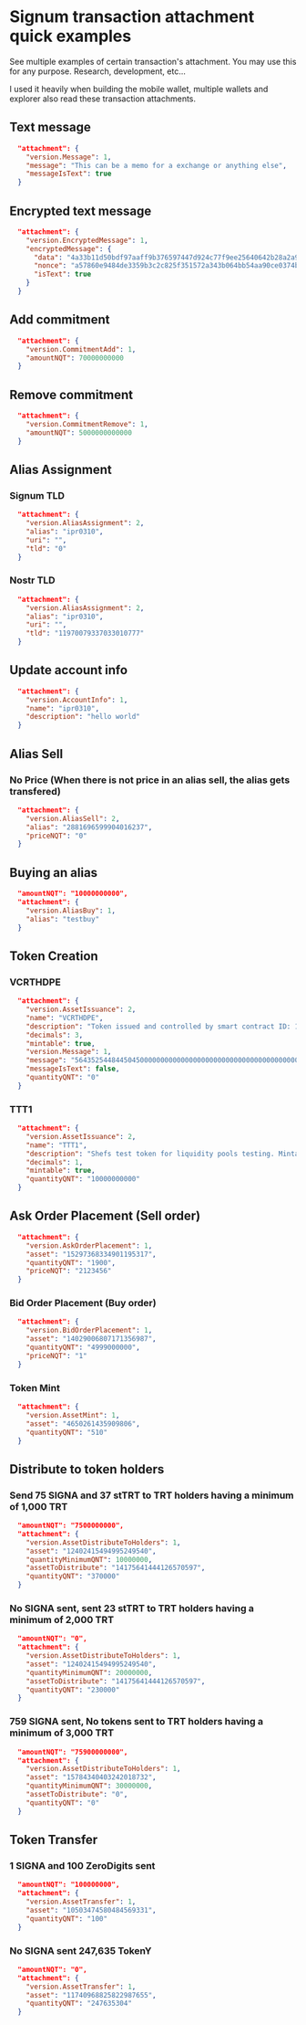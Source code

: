 # Signum transaction attachment quick examples

See multiple examples of certain transaction's attachment. You may use this for any purpose. Research, development, etc...

I used it heavily when building the mobile wallet, multiple wallets and explorer also read these transaction attachments.

## Text message

```json
  "attachment": {
    "version.Message": 1,
    "message": "This can be a memo for a exchange or anything else",
    "messageIsText": true
  }
```

## Encrypted text message

```json
  "attachment": {
    "version.EncryptedMessage": 1,
    "encryptedMessage": {
      "data": "4a33b11d50bdf97aaff9b376597447d924c77f9ee25640642b28a2a93c326220e0cbdc39b3f950155a328b8b4034f9eeecfa5769a9766d962e57d3d9e748ebd4",
      "nonce": "a57860e9484de3359b3c2c825f351572a343b064bb54aa90ce0374b36b872c39",
      "isText": true
    }
  }
```

## Add commitment

```json
  "attachment": {
    "version.CommitmentAdd": 1,
    "amountNQT": 70000000000
  }
```

## Remove commitment

```json
  "attachment": {
    "version.CommitmentRemove": 1,
    "amountNQT": 5000000000000
  }
```

## Alias Assignment

### Signum TLD

```json
  "attachment": {
    "version.AliasAssignment": 2,
    "alias": "ipr0310",
    "uri": "",
    "tld": "0"
  }
```

### Nostr TLD

```json
  "attachment": {
    "version.AliasAssignment": 2,
    "alias": "ipr0310",
    "uri": "",
    "tld": "11970079337033010777"
  }
```

## Update account info

```json
  "attachment": {
    "version.AccountInfo": 1,
    "name": "ipr0310",
    "description": "hello world"
  }
```

## Alias Sell

### No Price (When there is not price in an alias sell, the alias gets transfered)

```json
  "attachment": {
    "version.AliasSell": 2,
    "alias": "2881696599904016237",
    "priceNQT": "0"
  }
```

## Buying an alias

```json
  "amountNQT": "10000000000",
  "attachment": {
    "version.AliasBuy": 1,
    "alias": "testbuy"
  }
```

## Token Creation

### VCRTHDPE

```json
  "attachment": {
    "version.AssetIssuance": 2,
    "name": "VCRTHDPE",
    "description": "Token issued and controlled by smart contract ID: 10133295301321529884",
    "decimals": 3,
    "mintable": true,
    "version.Message": 1,
    "message": "5643525448445045000000000000000000000000000000000000000000000000",
    "messageIsText": false,
    "quantityQNT": "0"
  }
```

### TTT1

```json
  "attachment": {
    "version.AssetIssuance": 2,
    "name": "TTT1",
    "description": "Shefs test token for liquidity pools testing. Mintable",
    "decimals": 1,
    "mintable": true,
    "quantityQNT": "10000000000"
  }
```

## Ask Order Placement (Sell order)

```json
  "attachment": {
    "version.AskOrderPlacement": 1,
    "asset": "15297368334901195317",
    "quantityQNT": "1900",
    "priceNQT": "2123456"
  }
```

### Bid Order Placement (Buy order)

```json
  "attachment": {
    "version.BidOrderPlacement": 1,
    "asset": "14029006807171356987",
    "quantityQNT": "4999000000",
    "priceNQT": "1"
  }
```

### Token Mint

```json
  "attachment": {
    "version.AssetMint": 1,
    "asset": "4650261435909806",
    "quantityQNT": "510"
  }
```

## Distribute to token holders

### **Send 75 SIGNA and 37 stTRT** to TRT holders having a minimum of 1,000 TRT

```json
  "amountNQT": "7500000000",
  "attachment": {
    "version.AssetDistributeToHolders": 1,
    "asset": "12402415494995249540",
    "quantityMinimumQNT": 10000000,
    "assetToDistribute": "14175641444126570597",
    "quantityQNT": "370000"
  }
```

### **No SIGNA sent, sent 23 stTRT** to TRT holders having a minimum of 2,000 TRT

```json
  "amountNQT": "0",
  "attachment": {
    "version.AssetDistributeToHolders": 1,
    "asset": "12402415494995249540",
    "quantityMinimumQNT": 20000000,
    "assetToDistribute": "14175641444126570597",
    "quantityQNT": "230000"
  }
```

### **759 SIGNA sent, No tokens sent** to TRT holders having a minimum of 3,000 TRT

```json
  "amountNQT": "75900000000",
  "attachment": {
    "version.AssetDistributeToHolders": 1,
    "asset": "15784340403242018732",
    "quantityMinimumQNT": 30000000,
    "assetToDistribute": "0",
    "quantityQNT": "0"
  }
```

## Token Transfer

### 1 SIGNA and 100 ZeroDigits sent

```json
  "amountNQT": "100000000",
  "attachment": {
    "version.AssetTransfer": 1,
    "asset": "10503474580484569331",
    "quantityQNT": "100"
  }
```

### No SIGNA sent 247,635 TokenY

```json
  "amountNQT": "0",
  "attachment": {
    "version.AssetTransfer": 1,
    "asset": "11740968825822987655",
    "quantityQNT": "247635304"
  }
```
